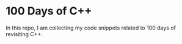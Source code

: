 # 100 Days of C++

In this repo, I am collecting my code snippets related to 100 days of revisiting C++.
